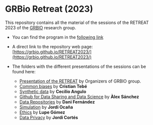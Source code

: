 # GRBio Retreat (2023) 

This repository contains all the material of the sessions of the RETREAT 2023 of the [GRBIO](https://grbio.upc.edu/en) research group. 

- You can find the program in the [following link](https://github.com/GRBio/RETREAT2023/blob/main/Programa%20RETREAT%202023.pdf)

- A direct link to the repository web page: [https://grbio.github.io/RETREAT2023/](https://grbio.github.io/RETREAT2023/)

- The folders with the different presentations of the sessions can be found here:

  - [Presentation of the RETREAT](https://github.com/GRBio/RETREAT2023/tree/main/Presentation) by Organizers of GRBIO group.
  - [Common biases](https://github.com/GRBio/RETREAT2023/tree/main/Common%20biases) by **Cristian Tebé**
  - [Synthetic data](https://github.com/GRBio/RETREAT2023/tree/main/Synthetic%20data) by **Cecilio Angulo**
  - [Github for Data Sharing and Data Science](Github_for_Data/Github_for_Data_and_Data_Science.pdf) by **Àlex Sánchez**
  - [Data Repositories](https://github.com/GRBio/RETREAT2023/tree/main/Data%20repositories) by **Dani Fernández**
  - [Simulation](https://github.com/GRBio/RETREAT2023/tree/main/Simulation) by **Jordi Ocaña**
  - [Ethics](https://github.com/GRBio/RETREAT2023/tree/main/Etichs) by **Lupe Gómez**
  - [Data Privacy](https://github.com/GRBio/RETREAT2023/tree/main/Data%20Privacy) by **Jordi Cortés**
